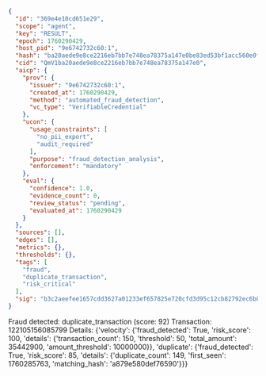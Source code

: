 ```json
{
  "id": "369e4e10cd651e29",
  "scope": "agent",
  "key": "RESULT",
  "epoch": 1760290429,
  "host_pid": "9e6742732c60:1",
  "hash": "ba20aede9e8ce2216eb7bb7e748ea78375a147e0be83ed53bf1acc560e0f45f0",
  "cid": "QmV1ba20aede9e8ce2216eb7bb7e748ea78375a147e0",
  "aicp": {
    "prov": {
      "issuer": "9e6742732c60:1",
      "created_at": 1760290429,
      "method": "automated_fraud_detection",
      "vc_type": "VerifiableCredential"
    },
    "ucon": {
      "usage_constraints": [
        "no_pii_export",
        "audit_required"
      ],
      "purpose": "fraud_detection_analysis",
      "enforcement": "mandatory"
    },
    "eval": {
      "confidence": 1.0,
      "evidence_count": 0,
      "review_status": "pending",
      "evaluated_at": 1760290429
    }
  },
  "sources": [],
  "edges": [],
  "metrics": {},
  "thresholds": {},
  "tags": [
    "fraud",
    "duplicate_transaction",
    "risk_critical"
  ],
  "sig": "b3c2aeefee1657cdd3627a01233ef657825e720cfd3d95c12cb82792ec6b8cc5"
}
```

Fraud detected: duplicate_transaction (score: 92)
Transaction: 122105156085799
Details: {'velocity': {'fraud_detected': True, 'risk_score': 100, 'details': {'transaction_count': 150, 'threshold': 50, 'total_amount': 35442900, 'amount_threshold': 10000000}}, 'duplicate': {'fraud_detected': True, 'risk_score': 85, 'details': {'duplicate_count': 149, 'first_seen': 1760285763, 'matching_hash': 'a879e580def76590'}}}